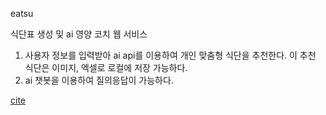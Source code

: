 eatsu <br>

식단표 생성 및 ai 영양 코치 웹 서비스

1. 사용자 정보를 입력받아 ai api를 이용하여 개인 맞춤형 식단을 추천한다. 이 추천 식단은 이미지, 엑셀로 로컬에 저장 가능하다.
2. ai 챗봇을 이용하여 질의응답이 가능하다.

[cite](https://eatsu-git-main-xumeinks-projects.vercel.app/)
